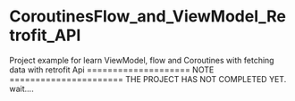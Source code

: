 # CoroutinesFlow_and_ViewModel_Retrofit_API
Project example for learn ViewModel, flow and Coroutines with fetching data with retrofit Api
==================== NOTE ======================
THE PROJECT HAS NOT COMPLETED YET. wait....
